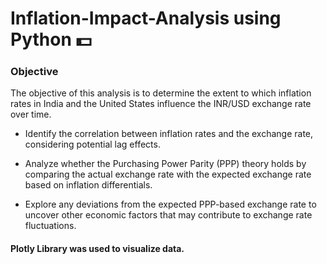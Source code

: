 # Inflation-Impact-Analysis using Python 💵
### Objective
The objective of this analysis is to determine the extent to which inflation rates in India and the United States influence the INR/USD exchange rate over time. 

- Identify the correlation between inflation rates and the exchange rate, considering potential lag effects.
* Analyze whether the Purchasing Power Parity (PPP) theory holds by comparing the actual exchange rate with the expected exchange rate based on inflation differentials.
+ Explore any deviations from the expected PPP-based exchange rate to uncover other economic factors that may contribute to exchange rate fluctuations.

#### Plotly Library was used to visualize data. 
